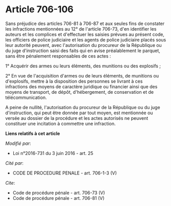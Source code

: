 # Article 706-106

Sans préjudice des articles 706-81 à 706-87 et aux seules fins de constater les infractions mentionnées au 12° de l'article
706-73, d'en identifier les auteurs et les complices et d'effectuer les saisies prévues au présent code, les officiers de
police judiciaire et les agents de police judiciaire placés sous leur autorité peuvent, avec l'autorisation du procureur de
la République ou du juge d'instruction saisi des faits qui en avise préalablement le parquet, sans être pénalement
responsables de ces actes : 

1° Acquérir des armes ou leurs éléments, des munitions ou des explosifs ; 

2° En vue de l'acquisition d'armes ou de leurs éléments, de munitions ou d'explosifs, mettre à la disposition des personnes
se livrant à ces infractions des moyens de caractère juridique ou financier ainsi que des moyens de transport, de dépôt,
d'hébergement, de conservation et de télécommunication. 

A peine de nullité, l'autorisation du procureur de la République ou du juge d'instruction, qui peut être donnée par tout
moyen, est mentionnée ou versée au dossier de la procédure et les actes autorisés ne peuvent constituer une incitation à
commettre une infraction.

**Liens relatifs à cet article**

_Modifié par_:

  - Loi n°2016-731 du 3 juin 2016 - art. 25

_Cité par_:

  - CODE DE PROCEDURE PENALE - art. 706-1-3 (V)

_Cite_:

  - Code de procédure pénale - art. 706-73 (V)
  - Code de procédure pénale - art. 706-81 (V)
